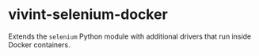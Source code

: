 # vivint-selenium-docker

Extends the `selenium` Python module with additional drivers that run inside Docker containers.

